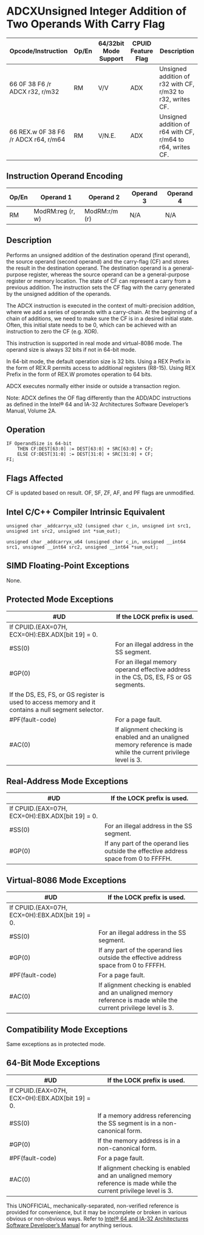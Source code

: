 # ADCX**Unsigned Integer Addition of Two Operands With Carry Flag**

| Opcode/Instruction                   | Op/En | 64/32bit Mode Support | CPUID Feature Flag | Description                                                |
| ------------------------------------ | ----- | --------------------- | ------------------ | ---------------------------------------------------------- |
| 66 0F 38 F6 /r ADCX r32, r/m32       | RM    | V/V                   | ADX                | Unsigned addition of r32 with CF, r/m32 to r32, writes CF. |
| 66 REX.w 0F 38 F6 /r ADCX r64, r/m64 | RM    | V/N.E.                | ADX                | Unsigned addition of r64 with CF, r/m64 to r64, writes CF. |

## Instruction Operand Encoding

| Op/En | Operand 1        | Operand 2     | Operand 3 | Operand 4 |
| ----- | ---------------- | ------------- | --------- | --------- |
| RM    | ModRM:reg (r, w) | ModRM:r/m (r) | N/A       | N/A       |

## Description

Performs an unsigned addition of the destination operand (first operand), the source operand (second operand) and the carry-flag (CF) and stores the result in the destination operand. The destination operand is a general-purpose register, whereas the source operand can be a general-purpose register or memory location. The state of CF can represent a carry from a previous addition. The instruction sets the CF flag with the carry generated by the unsigned addition of the operands.

The ADCX instruction is executed in the context of multi-precision addition, where we add a series of operands with a carry-chain. At the beginning of a chain of additions, we need to make sure the CF is in a desired initial state. Often, this initial state needs to be 0, which can be achieved with an instruction to zero the CF (e.g. XOR).

This instruction is supported in real mode and virtual-8086 mode. The operand size is always 32 bits if not in 64-bit mode.

In 64-bit mode, the default operation size is 32 bits. Using a REX Prefix in the form of REX.R permits access to additional registers (R8-15). Using REX Prefix in the form of REX.W promotes operation to 64 bits.

ADCX executes normally either inside or outside a transaction region.

Note: ADCX defines the OF flag differently than the ADD/ADC instructions as defined in the Intel® 64 and IA-32 Architectures Software Developer’s Manual, Volume 2A.

## Operation

```
IF OperandSize is 64-bit
    THEN CF:DEST[63:0] := DEST[63:0] + SRC[63:0] + CF;
    ELSE CF:DEST[31:0] := DEST[31:0] + SRC[31:0] + CF;
FI;

```

## Flags Affected

CF is updated based on result. OF, SF, ZF, AF, and PF flags are unmodified.

## Intel C/C++ Compiler Intrinsic Equivalent

```
unsigned char _addcarryx_u32 (unsigned char c_in, unsigned int src1, unsigned int src2, unsigned int *sum_out);

```

```
unsigned char _addcarryx_u64 (unsigned char c_in, unsigned __int64 src1, unsigned __int64 src2, unsigned __int64 *sum_out);

```

## SIMD Floating-Point Exceptions

None.

## Protected Mode Exceptions

| #​​​UD                                                                                              | If the LOCK prefix is used.                                                                                        |
| --------------------------------------------------------------------------------------------------- | ------------------------------------------------------------------------------------------------------------------ |
| If CPUID.(EAX=07H, ECX=0H):EBX.ADX[bit 19] = 0.                                                     |
| \#​​​​​SS(0)                                                                                        | For an illegal address in the SS segment.                                                                          |
| \#​​​​GP(0)                                                                                         | For an illegal memory operand effective address in the CS, DS, ES, FS or GS segments.                              |
| If the DS, ES, FS, or GS register is used to access memory and it contains a null segment selector. |
| \#​PF(fault-code)                                                                                   | For a page fault.                                                                                                  |
| \#​AC(0)                                                                                            | If alignment checking is enabled and an unaligned memory reference is made while the current privilege level is 3. |

## Real-Address Mode Exceptions

| #​​​UD                                          | If the LOCK prefix is used.                                                          |
| ----------------------------------------------- | ------------------------------------------------------------------------------------ |
| If CPUID.(EAX=07H, ECX=0H):EBX.ADX[bit 19] = 0. |
| \#​​​​​SS(0)                                    | For an illegal address in the SS segment.                                            |
| \#​​​​GP(0)                                     | If any part of the operand lies outside the effective address space from 0 to FFFFH. |

## Virtual-8086 Mode Exceptions

| #​​​UD                                          | If the LOCK prefix is used.                                                                                        |
| ----------------------------------------------- | ------------------------------------------------------------------------------------------------------------------ |
| If CPUID.(EAX=07H, ECX=0H):EBX.ADX[bit 19] = 0. |
| \#​​​​​SS(0)                                    | For an illegal address in the SS segment.                                                                          |
| \#​​​​GP(0)                                     | If any part of the operand lies outside the effective address space from 0 to FFFFH.                               |
| \#​PF(fault-code)                               | For a page fault.                                                                                                  |
| \#​AC(0)                                        | If alignment checking is enabled and an unaligned memory reference is made while the current privilege level is 3. |

## Compatibility Mode Exceptions

Same exceptions as in protected mode.

## 64-Bit Mode Exceptions

| #​​​UD                                          | If the LOCK prefix is used.                                                                                        |
| ----------------------------------------------- | ------------------------------------------------------------------------------------------------------------------ |
| If CPUID.(EAX=07H, ECX=0H):EBX.ADX[bit 19] = 0. |
| \#​​​​​SS(0)                                    | If a memory address referencing the SS segment is in a non-canonical form.                                         |
| \#​​​​GP(0)                                     | If the memory address is in a non-canonical form.                                                                  |
| \#​PF(fault-code)                               | For a page fault.                                                                                                  |
| \#​AC(0)                                        | If alignment checking is enabled and an unaligned memory reference is made while the current privilege level is 3. |

This UNOFFICIAL, mechanically-separated, non-verified reference is provided for convenience, but it may be
incomplete or broken in various obvious or non-obvious
ways. Refer to [Intel® 64 and IA-32 Architectures Software Developer’s Manual](https://software.intel.com/en-us/download/intel-64-and-ia-32-architectures-sdm-combined-volumes-1-2a-2b-2c-2d-3a-3b-3c-3d-and-4) for anything serious.
